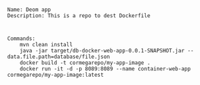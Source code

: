 #
    Name: Deom app
    Description: This is a repo to dest Dockerfile
#
    Commands:
        mvn clean install
        java -jar target/db-docker-web-app-0.0.1-SNAPSHOT.jar --data.file.path=database/file.json
        docker build -t cormegarepo/my-app-image .
        docker run -it -d -p 8089:8089 --name container-web-app cormegarepo/my-app-image:latest
#
